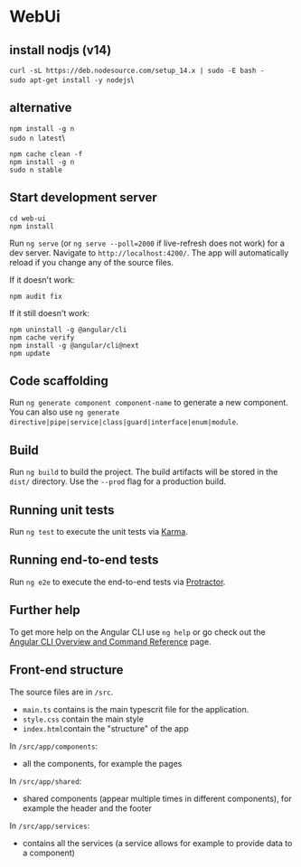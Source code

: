 # WebUi

## install nodjs (v14)

`curl -sL https://deb.nodesource.com/setup_14.x | sudo -E bash -`\
`sudo apt-get install -y nodejs`\

## alternative
`npm install -g n`\
`sudo n latest`\

`npm cache clean -f`\
`npm install -g n`\
`sudo n stable`

## Start development server

`cd web-ui`\
`npm install`

Run `ng serve` (or `ng serve --poll=2000` if live-refresh does not work) for a dev server. Navigate to `http://localhost:4200/`. The app will automatically reload if you change any of the source files.

If it doesn't work:

`npm audit fix`

If it still doesn't work:

`npm uninstall -g @angular/cli`\
`npm cache verify`\
`npm install -g @angular/cli@next`\
 `npm update`

## Code scaffolding

Run `ng generate component component-name` to generate a new component. You can also use `ng generate directive|pipe|service|class|guard|interface|enum|module`.

## Build

Run `ng build` to build the project. The build artifacts will be stored in the `dist/` directory. Use the `--prod` flag for a production build.

## Running unit tests

Run `ng test` to execute the unit tests via [Karma](https://karma-runner.github.io).

## Running end-to-end tests

Run `ng e2e` to execute the end-to-end tests via [Protractor](http://www.protractortest.org/).

## Further help

To get more help on the Angular CLI use `ng help` or go check out the [Angular CLI Overview and Command Reference](https://angular.io/cli) page.

## Front-end structure

The source files are in `/src`.
- `main.ts` contains is the main typescrit file for the application.
- `style.css` contain the main style
- `index.html`contain the "structure" of the app

In `/src/app/components`:
- all the components, for example the pages

In `/src/app/shared`:
- shared components (appear multiple times in different components), for example the header and the footer

In `/src/app/services`:
- contains all the services (a service allows for example to provide data to a component)
